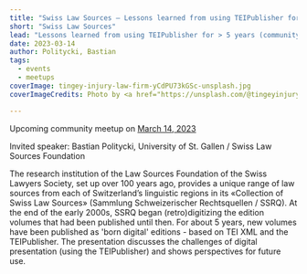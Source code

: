 ```yaml
---
title: "Swiss Law Sources – Lessons learned from using TEIPublisher for > 5 years"
short: "Swiss Law Sources"
lead: "Lessons learned from using TEIPublisher for > 5 years (community meetup March 7)"
date: 2023-03-14
author: Politycki, Bastian
tags:
  - events
  - meetups
coverImage: tingey-injury-law-firm-yCdPU73kGSc-unsplash.jpg
coverImageCredits: Photo by <a href="https://unsplash.com/@tingeyinjurylawfirm?utm_source=unsplash&utm_medium=referral&utm_content=creditCopyText">Tingey Injury Law Firm</a> on <a href="https://unsplash.com/s/photos/recht?utm_source=unsplash&utm_medium=referral&utm_content=creditCopyText">Unsplash</a>

---
```


Upcoming community meetup on [March 14, 2023](https://www.timeanddate.com/worldclock/fixedtime.html?msg=e-editiones+Community+Event&iso=20230314T17&p1=1425&ah=1)

Invited speaker: Bastian Politycki, University of St. Gallen / Swiss Law Sources Foundation

The research institution of the Law Sources Foundation of the Swiss Lawyers Society, set up over 100 years ago, provides a unique range of law sources from each of Switzerland’s linguistic regions in its «Collection of Swiss Law Sources» (Sammlung Schweizerischer Rechtsquellen / SSRQ). At the end of the early 2000s, SSRQ began (retro)digitizing the edition volumes that had been published until then. For about 5 years, new volumes have been published as 'born digital' editions - based on TEI XML and the TEIPublisher. The presentation discusses the challenges of digital presentation (using the TEIPublisher) and shows perspectives for future use.
